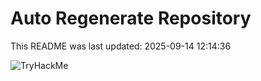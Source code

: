 # Auto Regenerate Repository

This README was last updated: 2025-09-14 12:14:36

 ![TryHackMe](https://tryhackme.com/badge/533634)